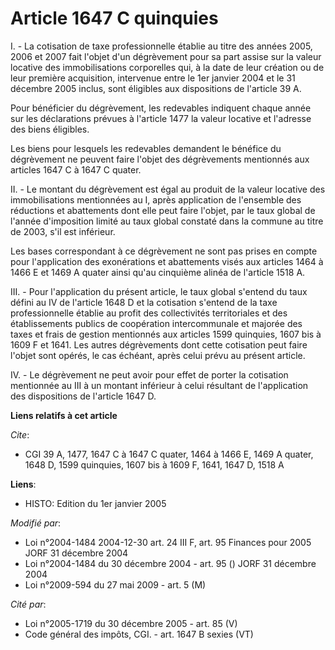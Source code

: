 # Article 1647 C quinquies

I. - La cotisation de taxe professionnelle établie au titre des années 2005, 2006 et 2007 fait l'objet d'un dégrèvement pour
sa part assise sur la valeur locative des immobilisations corporelles qui, à la date de leur création ou de leur première
acquisition, intervenue entre le 1er janvier 2004 et le 31 décembre 2005 inclus, sont éligibles aux dispositions de l'article
39 A.

Pour bénéficier du dégrèvement, les redevables indiquent chaque année sur les déclarations prévues à l'article 1477 la valeur
locative et l'adresse des biens éligibles.

Les biens pour lesquels les redevables demandent le bénéfice du dégrèvement ne peuvent faire l'objet des dégrèvements
mentionnés aux articles 1647 C à 1647 C quater.

II. - Le montant du dégrèvement est égal au produit de la valeur locative des immobilisations mentionnées au I, après
application de l'ensemble des réductions et abattements dont elle peut faire l'objet, par le taux global de l'année
d'imposition limité au taux global constaté dans la commune au titre de 2003, s'il est inférieur.

Les bases correspondant à ce dégrèvement ne sont pas prises en compte pour l'application des exonérations et abattements
visés aux articles 1464 à 1466 E et 1469 A quater ainsi qu'au cinquième alinéa de l'article 1518 A.

III. - Pour l'application du présent article, le taux global s'entend du taux défini au IV de l'article 1648 D et la
cotisation s'entend de la taxe professionnelle établie au profit des collectivités territoriales et des établissements
publics de coopération intercommunale et majorée des taxes et frais de gestion mentionnés aux articles 1599 quinquies, 1607
bis à 1609 F et 1641. Les autres dégrèvements dont cette cotisation peut faire l'objet sont opérés, le cas échéant, après
celui prévu au présent article.

IV. - Le dégrèvement ne peut avoir pour effet de porter la cotisation mentionnée au III à un montant inférieur à celui
résultant de l'application des dispositions de l'article 1647 D.

**Liens relatifs à cet article**

_Cite_:

  - CGI 39 A, 1477, 1647 C à 1647 C quater, 1464 à 1466 E, 1469 A quater, 1648 D, 1599 quinquies, 1607 bis à 1609 F, 1641, 1647 D, 1518 A

**Liens**:

  - HISTO: Edition du 1er janvier 2005

_Modifié par_:

  - Loi n°2004-1484 2004-12-30 art. 24 III F, art. 95 Finances pour 2005 JORF 31 décembre 2004
  - Loi n°2004-1484 du 30 décembre 2004 - art. 95 () JORF 31 décembre 2004
  - Loi n°2009-594 du 27 mai 2009 - art. 5 (M)

_Cité par_:

  - Loi n°2005-1719 du 30 décembre 2005 - art. 85 (V)
  - Code général des impôts, CGI. - art. 1647 B sexies (VT)
